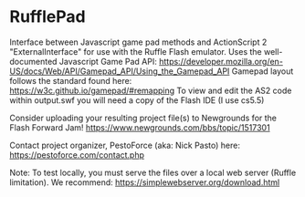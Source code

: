 # RufflePad
Interface between Javascript game pad methods and ActionScript 2 "ExternalInterface" for use with the Ruffle Flash emulator.
Uses the well-documented Javascript Game Pad API: https://developer.mozilla.org/en-US/docs/Web/API/Gamepad_API/Using_the_Gamepad_API
Gamepad layout follows the standard found here: https://w3c.github.io/gamepad/#remapping
To view and edit the AS2 code within output.swf you will need a copy of the Flash IDE (I use cs5.5)

Consider uploading your resulting project file(s) to Newgrounds for the Flash Forward Jam!
https://www.newgrounds.com/bbs/topic/1517301

Contact project organizer, PestoForce (aka: Nick Pasto) here:
https://pestoforce.com/contact.php

Note: To test locally, you must serve the files over a local web server (Ruffle limitation).
We recommend: https://simplewebserver.org/download.html
